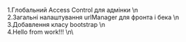 1.Глобальний Access Control для адмінки \n\
2.Загальні налаштування urlManager для фронта і бека \n\
3.Добавлення класу bootstrap \n\
4.Hello from work!!! \n\